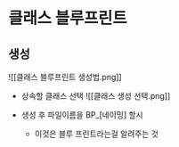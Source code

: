 # 클래스 블루프린트

## 생성

![[클래스 블루프린트 생성법.png]]

- 상속할 클래스 선택
![[클래스 생성 선택.png]]

- 생성 후 파일이름을 BP_[네이밍] 할시
	- 이것은 블루 프린트라는걸 알려주는 것

